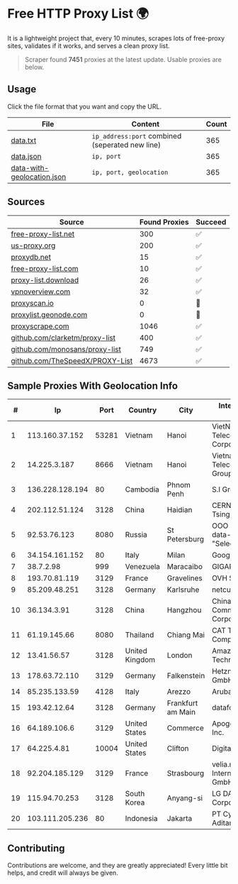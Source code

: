 
# Free HTTP Proxy List 🌍

It is a lightweight project that, every 10 minutes, scrapes lots of free-proxy sites, validates if it works, and serves a clean proxy list.


> Scraper found **7451** proxies at the latest update. Usable proxies are below.

## Usage

Click the file format that you want and copy the URL.


|File|Content|Count|
|----|-------|-----|
|[data.txt](https://raw.githubusercontent.com/themiralay/Proxy-List-World/master/data.txt)|`ip_address:port` combined (seperated new line)|365|
|[data.json](https://raw.githubusercontent.com/themiralay/Proxy-List-World/master/data.json)|`ip, port`|365|
|[data-with-geolocation.json](https://raw.githubusercontent.com/themiralay/Proxy-List-World/master/data-with-geolocation.json)|`ip, port, geolocation`|365|

## Sources

|Source|Found Proxies|Succeed|
|------|-------------|-------|
|[free-proxy-list.net](https://free-proxy-list.net)|300|✅|
|[us-proxy.org](https://www.us-proxy.org)|200|✅|
|[proxydb.net](http://proxydb.net)|15|✅|
|[free-proxy-list.com](https://free-proxy-list.com/?page=&port=&type%5B%5D=http&type%5B%5D=https&up_time=0&search=Search)|10|✅|
|[proxy-list.download](https://www.proxy-list.download/HTTP)|26|✅|
|[vpnoverview.com](https://vpnoverview.com/privacy/anonymous-browsing/free-proxy-servers)|32|✅|
|[proxyscan.io](https://www.proxyscan.io)|0|🚫|
|[proxylist.geonode.com](https://proxylist.geonode.com/api/proxy-list?limit=300&page=1&sort_by=lastChecked&sort_type=desc&protocols=http,https)|0|🚫|
|[proxyscrape.com](https://api.proxyscrape.com/v2/?request=displayproxies&protocol=http&timeout=10000&country=all&ssl=all&anonymity=all)|1046|✅|
|[github.com/clarketm/proxy-list](https://raw.githubusercontent.com/clarketm/proxy-list/master/proxy-list-raw.txt)|400|✅|
|[github.com/monosans/proxy-list](https://raw.githubusercontent.com/monosans/proxy-list/main/proxies/http.txt)|749|✅|
|[github.com/TheSpeedX/PROXY-List](https://raw.githubusercontent.com/TheSpeedX/PROXY-List/master/http.txt)|4673|✅|


## Sample Proxies With Geolocation Info

|#|Ip|Port|Country|City|Internet Service Provider|
|-|--|----|-------|----|-------------------------|
|1|113.160.37.152|53281|Vietnam|Hanoi|VietNam Post and Telecom Corporation|
|2|14.225.3.187|8666|Vietnam|Hanoi|Vietnam Posts and Telecommunications Group|
|3|136.228.128.194|80|Cambodia|Phnom Penh|S.I Group|
|4|202.112.51.124|3128|China|Haidian|CERNET2 IX at Tsinghua University|
|5|92.53.76.123|8080|Russia|St Petersburg|OOO "Network of data-centers "Selectel"|
|6|34.154.161.152|80|Italy|Milan|Google LLC|
|7|38.7.2.98|999|Venezuela|Maracaibo|GIGAPOP, C.A.|
|8|193.70.81.119|3129|France|Gravelines|OVH SAS|
|9|85.209.48.251|3128|Germany|Karlsruhe|netcup GmbH|
|10|36.134.3.91|3128|China|Hangzhou|China Mobile Communications Corporation|
|11|61.19.145.66|8080|Thailand|Chiang Mai|CAT Telecom Public Company Limited|
|12|13.41.56.57|3128|United Kingdom|London|Amazon Technologies Inc.|
|13|178.63.72.110|3129|Germany|Falkenstein|Hetzner Online GmbH|
|14|85.235.133.59|4128|Italy|Arezzo|Aruba S.p.A.|
|15|193.42.12.64|3128|Germany|Frankfurt am Main|dataforest GmbH|
|16|64.189.106.6|3129|United States|Commerce|Apogee Telecom Inc.|
|17|64.225.4.81|10004|United States|Clifton|DigitalOcean, LLC|
|18|92.204.185.129|3129|France|Strasbourg|velia.net Internetdienste GmbH|
|19|115.94.70.253|3128|South Korea|Anyang-si|LG DACOM Corporation|
|20|103.111.205.236|80|Indonesia|Jakarta|PT Cyberindo Aditama|



## Contributing

Contributions are welcome, and they are greatly appreciated! Every
little bit helps, and credit will always be given.


